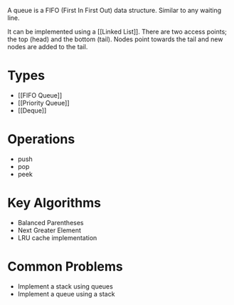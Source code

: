 A queue is a FIFO (First In First Out) data structure. Similar to any waiting line.

It can be implemented using a [[Linked List]].
There are two access points; the top (head) and the bottom (tail). Nodes point towards the tail and new nodes are added to the tail.
# Types
- [[FIFO Queue]]
- [[Priority Queue]]
- [[Deque]]

# Operations
- push
- pop
- peek
# Key Algorithms
- Balanced Parentheses
- Next Greater Element
- LRU cache implementation

# Common Problems
- Implement a stack using queues 
- Implement a queue using a stack